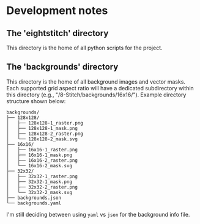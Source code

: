 # Development notes

## The 'eightstitch' directory
This directory is the home of all python scripts for the project.

## The 'backgrounds' directory
This directory is the home of all background images and vector masks. Each supported grid aspect ratio will have a dedicated subdirectory within this directory (e.g., "/8-Stitch/backgrounds/16x16/"). Example directory structure shown below:

```
backgrounds/
├── 128x128/
│   ├── 128x128-1_raster.png
│   ├── 128x128-1_mask.png
│   ├── 128x128-2_raster.png
│   └── 128x128-2_mask.svg
├── 16x16/
│   ├── 16x16-1_raster.png
│   ├── 16x16-1_mask.png
│   ├── 16x16-2_raster.png
│   └── 16x16-2_mask.svg
├── 32x32/
│   ├── 32x32-1_raster.png
│   ├── 32x32-1_mask.png
│   ├── 32x32-2_raster.png
│   └── 32x32-2_mask.svg
├── backgrounds.json
└── backgrounds.yaml
```

I'm still deciding between using `yaml` vs `json` for the background info file.